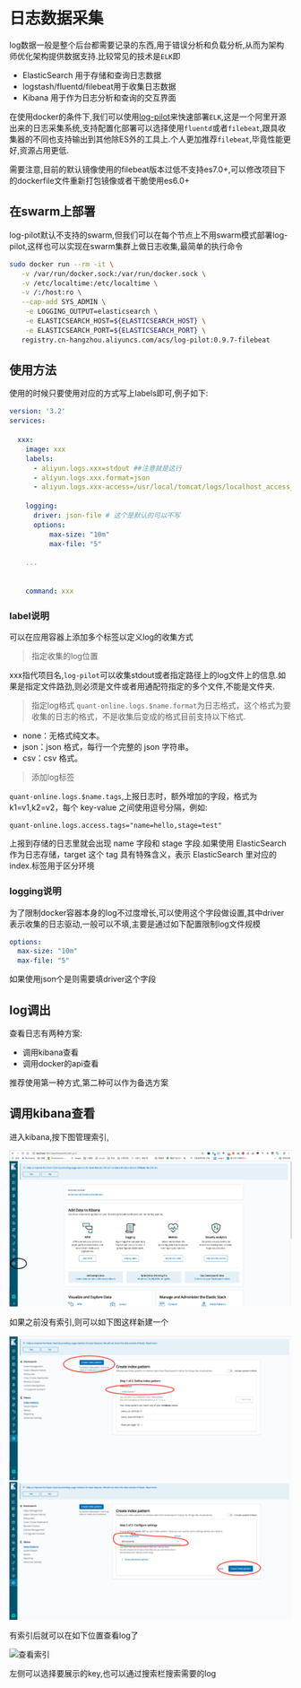 # 日志数据采集

log数据一般是整个后台都需要记录的东西,用于错误分析和负载分析,从而为架构师优化架构提供数据支持.比较常见的技术是`ELK`即

+ ElasticSearch 用于存储和查询日志数据
+ logstash/fluentd/filebeat用于收集日志数据
+ Kibana 用于作为日志分析和查询的交互界面

在使用docker的条件下,我们可以使用[log-pilot](https://github.com/AliyunContainerService/log-pilot)来快速部署`ELK`,这是一个阿里开源出来的日志采集系统,支持配置化部署可以选择使用`fluentd`或者`filebeat`,跟具收集器的不同也支持输出到其他除ES外的工具上.个人更加推荐`filebeat`,毕竟性能更好,资源占用更低.

需要注意,目前的默认镜像使用的filebeat版本过低不支持es7.0+,可以修改项目下的dockerfile文件重新打包镜像或者干脆使用es6.0+


## 在swarm上部署


log-pilot默认不支持的swarm,但我们可以在每个节点上不用swarm模式部署log-pilot,这样也可以实现在swarm集群上做日志收集,最简单的执行命令

```bash
sudo docker run --rm -it \
   -v /var/run/docker.sock:/var/run/docker.sock \
   -v /etc/localtime:/etc/localtime \
   -v /:/host:ro \
   --cap-add SYS_ADMIN \
    -e LOGGING_OUTPUT=elasticsearch \
    -e ELASTICSEARCH_HOST=${ELASTICSEARCH_HOST} \
    -e ELASTICSEARCH_PORT=${ELASTICSEARCH_PORT} \
   registry.cn-hangzhou.aliyuncs.com/acs/log-pilot:0.9.7-filebeat

```

## 使用方法

使用的时候只要使用对应的方式写上labels即可,例子如下:

```yml
version: '3.2'
services:
 
  xxx:
    image: xxx
    labels:
      - aliyun.logs.xxx=stdout ##注意就是这行
      - aliyun.logs.xxx.format=json
      - aliyun.logs.xxx-access=/usr/local/tomcat/logs/localhost_access_log.*.txt

    logging:
      driver: json-file # 这个是默认的可以不写
      options:
          max-size: "10m"
          max-file: "5"

    ...

    
    command: xxx

```

### label说明

可以在应用容器上添加多个标签以定义log的收集方式

> 指定收集的log位置

xxx指代项目名,`log-pilot`可以收集stdout或者指定路径上的log文件上的信息.如果是指定文件路劲,则必须是文件或者用通配符指定的多个文件,不能是文件夹.

> 指定log格式
`quant-online.logs.$name.format`为日志格式，这个格式为要收集的日志的格式，不是收集后变成的格式目前支持以下格式.

+ none：无格式纯文本。
+ json：json 格式，每行一个完整的 json 字符串。
+ csv：csv 格式。

> 添加log标签

`quant-online.logs.$name.tags`,上报日志时，额外增加的字段，格式为 k1=v1,k2=v2，每个 key-value 之间使用逗号分隔，例如: 

```shell
quant-online.logs.access.tags="name=hello,stage=test"
```
上报到存储的日志里就会出现 name 字段和 stage 字段.如果使用 ElasticSearch 作为日志存储，target 这个 tag 具有特殊含义，表示 ElasticSearch 里对应的 index.标签用于区分环境

### logging说明

为了限制docker容器本身的log不过度增长,可以使用这个字段做设置,其中driver表示收集的日志驱动,一般可以不填,主要是通过如下配置限制log文件规模
```yaml
options:
  max-size: "10m"
  max-file: "5"
```

如果使用json个是则需要填driver这个字段


## log调出

查看日志有两种方案:

+ 调用kibana查看
+ 调用docker的api查看

推荐使用第一种方式,第二种可以作为备选方案

## 调用kibana查看

进入kibana,按下图管理索引,

![kibana1](source/kibana1.png)

如果之前没有索引,则可以如下图这样新建一个

![kibana2](source/kibana2.png)
![kibana3](source/kibana3.png)

有索引后就可以在如下位置查看log了

![查看索引](source/kibana4.png)

左侧可以选择要展示的key,也可以通过搜索栏搜索需要的log
